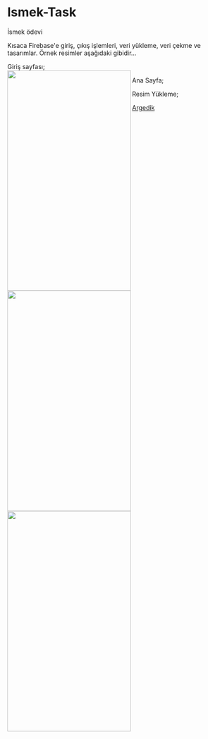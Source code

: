 # Ismek-Task
İsmek ödevi



Kısaca Firebase'e giriş, çıkış işlemleri, veri yükleme, veri çekme ve tasarımlar. Örnek resimler aşağıdaki gibidir...

Giriş sayfası;  
<a href="url"><img src="https://raw.githubusercontent.com/Argedik/Ismek-Task/main/images/Login.png" align="left" height="500" width="280" ></a>  

Ana Sayfa;  
<a href="url"><img src="https://raw.githubusercontent.com/Argedik/Ismek-Task/main/images/HomePage.png" align="left" height="500" width="280" ></a>  

Resim Yükleme;  
<a href="url"><img src="https://raw.githubusercontent.com/Argedik/Ismek-Task/main/images/UploadImages.png" align="left" height="500" width="280" ></a>  

[Argedik](https://www.argedik.com/)  
